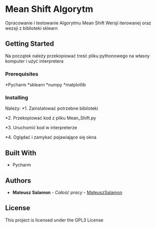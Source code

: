 # Mean Shift Algorytm

Opracowanie i testowanie Algorytmu Mean Shift
Wersji iterowanej oraz wezsji z biblioteki sklearn

## Getting Started

Na początek należy przekopiować treść pliku pythonowego na własny komputer i użyć interpretera 

### Prerequisites

*Pycharm
*sklearn
*numpy
*matplotlib

### Installing

Należy: 
*1. Zainstalować potrzebne biblioteki

*2. Przekopiować kod z pliku Mean_Shift.py

*3. Uruchomić kod w interpreterze

*4. Oglądać i zamykać pojawiające się okna


## Built With

* Pycharm

## Authors

* **Mateusz Salamon** - *Całość pracy* - [MateuszSalamon](https://github.com/MateuszSalamon)

## License

This project is licensed under the GPL3 License
